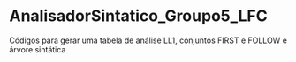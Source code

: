 # AnalisadorSintatico_Groupo5_LFC
Códigos para gerar uma tabela de análise LL1, conjuntos FIRST e FOLLOW e árvore sintática
